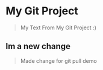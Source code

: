 # My Git Project

> My Text From My Git Project :)

## Im a new change

> Made change for git pull demo

